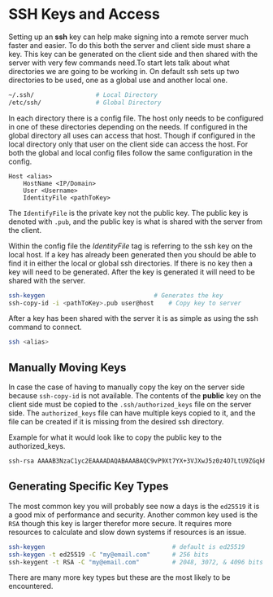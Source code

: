 # SSH Keys and Access

Setting up an **ssh** key can help make signing into a remote server much faster and easier. To do this both the server and client side must share a key. This key can be generated on the client side and then shared with the server with very few commands need.To start lets talk about what directories we are going to be working in. On default ssh sets up two directories to be used, one as a global use and another local one.

``` bash
~/.ssh/                 # Local Directory
/etc/ssh/               # Global Directory
```

In each directory there is a config file. The host only needs to be configured in one of these directories depending on the needs. If configured in the global directory all uses can access that host. Though if configured in the local directory only that user on the client side can access the host. For both the global and local config files follow the same configuration in the config.

``` 
Host <alias>
    HostName <IP/Domain>
    User <Username>
    IdentityFile <pathToKey>
```

The `IdentifyFile` is the private key not the public key. The public key is denoted with `.pub`, and the public key is what is shared with the server from the client.

Within the config file the *IdentityFile* tag is referring to the ssh key on the local host. If a key has already been generated then you should be able to find it in either the local or global ssh directories. If there is no key then a key will need to be generated. After the key is generated it will need to be shared with the server.

``` bash
ssh-keygen                              # Generates the key
ssh-copy-id -i <pathToKey>.pub user@host    # Copy key to server
```

After a key has been shared with the server it is as simple as using the ssh command to connect.

``` bash
ssh <alias>
```

## Manually Moving Keys

In case the case of having to manually copy the key on the server side because `ssh-copy-id` is not available. The contents of the **public** key on the client side must be copied to the `.ssh/authorized_keys` file on the server side. The `authorized_keys` file can have multiple keys copied to it, and the file can be created if it is missing from the desired ssh directory. 

Example for what it would look like to copy the public key to the authorized_keys.

``` bash
ssh-rsa AAAAB3NzaC1yc2EAAAADAQABAAABAQC9vP9Xt7YX+3VJXwJ5z0z4O7LtU9ZGqkR8ZtPS6nLgZFxBt7uU4X9aBqJxDLqK8GwT/YKwNgy1mFY56uFqLreVvZhYwZ1dG5Z8zyx2+S+1+Ee3tNQaZ9B6LCu+OjNUU3IxT1VpDdT6cI+avJgB8zq3GVlRxY6jGjvnImw7N0DZ5Sb3dMLkRoLVRV9FvIqzQgqZBzU6wDvnA7UMbbNdwP3vOfRzLzkHF8X example@fakemachine
```


## Generating Specific Key Types

The most common key you will probably see now a days is the `ed25519` it is a good mix of performance and security. Another common key used is the `RSA` though this key is larger therefor more secure. It requires more resources to calculate and slow down systems if resources is an issue.

``` bash
ssh-keygen                                   # default is ed25519
ssh-keygen -t ed25519 -C "my@email.com"      # 256 bits
ssh-keygent -t RSA -C "my@email.com"         # 2048, 3072, & 4096 bits
```

There are many more key types but these are the most likely to be encountered.


